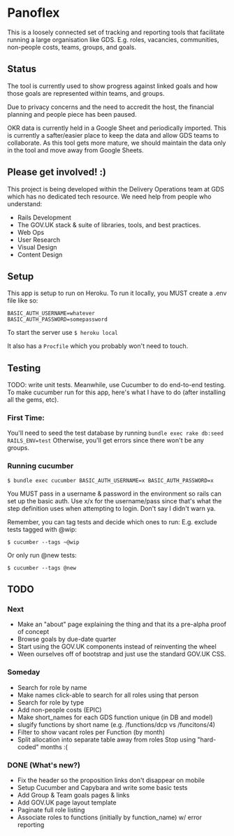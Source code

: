 # Panoflex

This is a loosely connected set of tracking and reporting tools that facilitate running a large organisation like GDS. E.g. roles, vacancies, communities, non-people costs, teams, groups, and goals.

## Status

The tool is currently used to show progress against linked goals and how those goals are represented within teams, and groups.

Due to privacy concerns and the need to accredit the host, the financial planning and people piece has been paused.

OKR data is currently held in a Google Sheet  and periodically imported. This is currently a safter/easier place to keep the data and allow GDS teams to collaborate. As this tool gets more mature, we should maintain the data only in the tool and move away from Google Sheets.

## Please get involved! :)

This project is being developed within the Delivery Operations team at GDS which has no dedicated tech resource. We need help from people who understand:
- Rails Development
- The GOV.UK stack & suite of libraries, tools, and best practices.
- Web Ops
- User Research
- Visual Design
- Content Design


## Setup

This app is setup to run on Heroku. To run it locally, you MUST create a .env file like so:

```
BASIC_AUTH_USERNAME=whatever
BASIC_AUTH_PASSWORD=somepassword
```

To start the server use
`$ heroku local`

It also has a `Procfile` which you probably won't need to touch.

## Testing

TODO: write unit tests. Meanwhile, use Cucumber to do end-to-end testing. To make cucumber run for this app, here's what I have to do (after installing all the gems, etc).

### First Time:
You'll need to seed the test database by running
`bundle exec rake db:seed RAILS_ENV=test`
Otherwise, you'll get errors since there won't be any groups.

### Running cucumber
`$ bundle exec cucumber BASIC_AUTH_USERNAME=x BASIC_AUTH_PASSWORD=x`

You MUST pass in a username & password in the environment so rails can set up the basic auth. Use x/x for the username/pass since that's what the step definition uses when attempting to login. Don't say I didn't warn ya.

Remember, you can tag tests and decide which ones to run:
E.g. exclude tests tagged with @wip:

`$ cucumber --tags ~@wip`

Or only run @new tests:

`$ cucumber --tags @new`


## TODO

### Next
- Make an "about" page explaining the thing and that its a pre-alpha proof of concept
- Browse goals by due-date quarter
- Start using the GOV.UK components instead of reinventing the wheel
- Ween ourselves off of bootstrap and just use the standard GOV.UK CSS.

### Someday
- Search for role by name
- Make names click-able to search for all roles using that person
- Search for role by type
- Add non-people costs (EPIC)
- Make short_names for each GDS function unique (in DB and model)
- slugify functions by short name (e.g. /functions/dcp vs /funcitons/4)
- Filter to show vacant roles per Function (by month)
- Split allocation into separate table away from roles Stop using "hard-coded" months :(

### DONE (What's new?)
- Fix the header so the proposition links don't disappear on mobile
- Setup Cucumber and Capybara and write some basic tests
- Add Group & Team goals pages & links
- Add GOV.UK page layout template
- Paginate full role listing
- Associate roles to functions (initially by function_name) w/ error reporting
